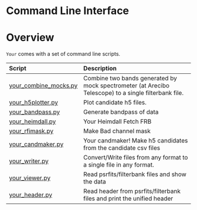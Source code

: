 
Command Line Interface
======================

# Overview


`Your` comes with a set of command line scripts.  

|Script|Description|
| :--- | :--- |
|[your_combine_mocks.py](bin/your_combine_mocks.md)|Combine two bands generated by mock spectrometer (at Arecibo Telescope) to a single filterbank file.|
|[your_h5plotter.py](bin/your_h5plotter.md)|Plot candidate h5 files.|
|[your_bandpass.py](bin/your_bandpass.md)|Generate bandpass of data|
|[your_heimdall.py](bin/your_heimdall.md)|Your Heimdall Fetch FRB|
|[your_rfimask.py](bin/your_rfimask.md)|Make Bad channel mask|
|[your_candmaker.py](bin/your_candmaker.md)|Your candmaker! Make h5 candidates from the candidate csv files|
|[your_writer.py](bin/your_writer.md)|Convert/Write files from any format to a single file in any format.|
|[your_viewer.py](bin/your_viewer.md)|Read psrfits/filterbank files and show the data|
|[your_header.py](bin/your_header.md)|Read header from psrfits/filterbank files and print the unified header|
